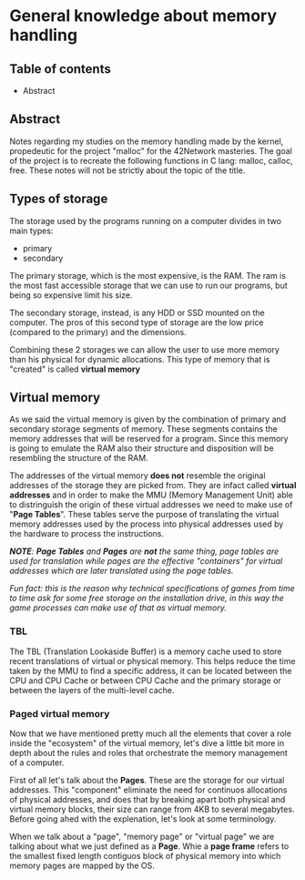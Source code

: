 # General knowledge about memory handling

## Table of contents

- Abstract

## Abstract

Notes regarding my studies on the memory handling made by the kernel, propedeutic for the project "malloc" for the 42Network masteries. The goal of the project is to recreate the following functions in C lang: malloc, calloc, free. These notes will not be strictly about the topic of the title.

## Types of storage

The storage used by the programs running on a computer divides in two main types:

- primary
- secondary

The primary storage, which is the most expensive, is the RAM. The ram is the most fast accessible storage that we can use to run our programs, but being so expensive limit his size.

The secondary storage, instead, is any HDD or SSD mounted on the computer. The pros of this second type of storage are the low price (compared to the primary) and the dimensions.

Combining these 2 storages we can allow the user to use more memory than his physical for dynamic allocations. This type of memory that is "created" is called **virtual memory**


## Virtual memory

As we said the virtual memory is given by the combination of primary and secondary storage segments of memory. These segments contains the memory addresses that will be reserved for a program. Since this memory is going to emulate the RAM also their structure and disposition will be resembling the structure of the RAM.

The addresses of the virtual memory __does not__ resemble the original addresses of the storage they are picked from. They are infact called __virtual addresses__ and in order to make the MMU (Memory Management Unit) able to distringuish the origin of these virtual addresses we need to make use of "__Page Tables__". These tables serve the purpose of translating the virtual memory addresses used by the process into physical addresses used by the hardware to process the instructions.

_**NOTE**: **Page Tables** and **Pages** are **not** the same thing, page tables are used for translation while pages are the effective "containers" for virtual addresses which are later translated using the page tables._

_Fun fact: this is the reason why technical specifications of games from time to time ask for some free storage on the installation drive, in this way the game processes can make use of that as virtual memory._


### TBL


The TBL (Translation Lookaside Buffer) is a memory cache used to store recent translations of virtual or physical memory. This helps reduce the time taken by the MMU to find a specific address, it can be located between the CPU and CPU Cache or between CPU Cache and the primary storage or between the layers of the multi-level cache.


### Paged virtual memory

Now that we have mentioned pretty much all the elements that cover a role inside the "ecosystem" of the virtual memory, let's dive a little bit more in depth about the rules and roles that orchestrate the memory management of a computer.

First of all let's talk about the **Pages**. These are the storage for our virtual addresses. This "component" eliminate the need for continuos allocations of physical addresses, and does that by breaking apart both physical and virtual memory blocks, their size can range from 4KB to several megabytes. Before going ahed with the explenation, let's look at some terminology.

When we talk about a "page", "memory page" or "virtual page" we are talking about what we just defined as a **Page**. Whie a **page frame** refers to the smallest fixed length contiguos block of physical memory into which memory pages are mapped by the OS.


